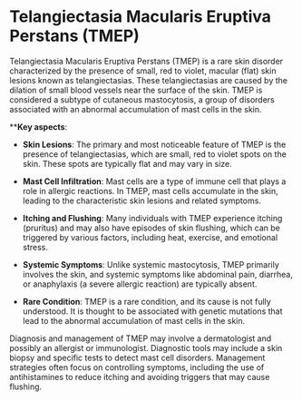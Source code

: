 # Telangiectasia Macularis Eruptiva Perstans (TMEP)

Telangiectasia Macularis Eruptiva Perstans (TMEP) is a rare skin disorder characterized by the presence of small, red to violet, macular (flat) skin lesions known as telangiectasias. These telangiectasias are caused by the dilation of small blood vessels near the surface of the skin. TMEP is considered a subtype of cutaneous mastocytosis, a group of disorders associated with an abnormal accumulation of mast cells in the skin.

****Key aspects**:

* **Skin Lesions**: The primary and most noticeable feature of TMEP is the presence of telangiectasias, which are small, red to violet spots on the skin. These spots are typically flat and may vary in size.

* **Mast Cell Infiltration**: Mast cells are a type of immune cell that plays a role in allergic reactions. In TMEP, mast cells accumulate in the skin, leading to the characteristic skin lesions and related symptoms.

* **Itching and Flushing**: Many individuals with TMEP experience itching (pruritus) and may also have episodes of skin flushing, which can be triggered by various factors, including heat, exercise, and emotional stress.

* **Systemic Symptoms**: Unlike systemic mastocytosis, TMEP primarily involves the skin, and systemic symptoms like abdominal pain, diarrhea, or anaphylaxis (a severe allergic reaction) are typically absent.

* **Rare Condition**: TMEP is a rare condition, and its cause is not fully understood. It is thought to be associated with genetic mutations that lead to the abnormal accumulation of mast cells in the skin.

Diagnosis and management of TMEP may involve a dermatologist and possibly an allergist or immunologist. Diagnostic tools may include a skin biopsy and specific tests to detect mast cell disorders. Management strategies often focus on controlling symptoms, including the use of antihistamines to reduce itching and avoiding triggers that may cause flushing.
